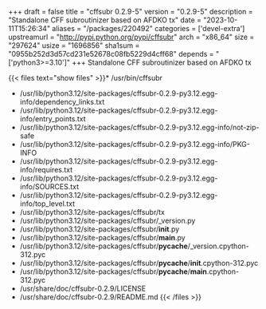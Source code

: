 +++
draft = false
title = "cffsubr 0.2.9-5"
version = "0.2.9-5"
description = "Standalone CFF subroutinizer based on AFDKO tx"
date = "2023-10-11T15:26:34"
aliases = "/packages/220492"
categories = ['devel-extra']
upstreamurl = "http://pypi.python.org/pypi/cffsubr"
arch = "x86_64"
size = "297624"
usize = "1696856"
sha1sum = "0955b252d3d57cd231e52678c08fb5229d4cff68"
depends = "['python3>=3.10']"
+++
Standalone CFF subroutinizer based on AFDKO tx

{{< files text="show files" >}}* /usr/bin/cffsubr
* /usr/lib/python3.12/site-packages/cffsubr-0.2.9-py3.12.egg-info/dependency_links.txt
* /usr/lib/python3.12/site-packages/cffsubr-0.2.9-py3.12.egg-info/entry_points.txt
* /usr/lib/python3.12/site-packages/cffsubr-0.2.9-py3.12.egg-info/not-zip-safe
* /usr/lib/python3.12/site-packages/cffsubr-0.2.9-py3.12.egg-info/PKG-INFO
* /usr/lib/python3.12/site-packages/cffsubr-0.2.9-py3.12.egg-info/requires.txt
* /usr/lib/python3.12/site-packages/cffsubr-0.2.9-py3.12.egg-info/SOURCES.txt
* /usr/lib/python3.12/site-packages/cffsubr-0.2.9-py3.12.egg-info/top_level.txt
* /usr/lib/python3.12/site-packages/cffsubr/tx
* /usr/lib/python3.12/site-packages/cffsubr/_version.py
* /usr/lib/python3.12/site-packages/cffsubr/__init__.py
* /usr/lib/python3.12/site-packages/cffsubr/__main__.py
* /usr/lib/python3.12/site-packages/cffsubr/__pycache__/_version.cpython-312.pyc
* /usr/lib/python3.12/site-packages/cffsubr/__pycache__/__init__.cpython-312.pyc
* /usr/lib/python3.12/site-packages/cffsubr/__pycache__/__main__.cpython-312.pyc
* /usr/share/doc/cffsubr-0.2.9/LICENSE
* /usr/share/doc/cffsubr-0.2.9/README.md
{{< /files >}}
